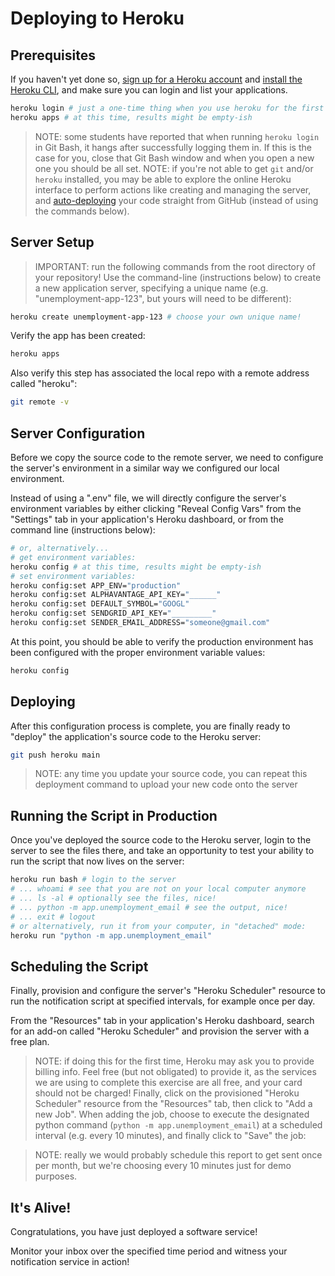 # Deploying to Heroku

## Prerequisites

If you haven't yet done so, [sign up for a Heroku account](https://github.com/prof-rossetti/intro-to-python/blob/master/notes/clis/heroku.md#prerequisites) and [install the Heroku CLI](https://github.com/prof-rossetti/intro-to-python/blob/master/notes/clis/heroku.md#installation), and make sure you can login and list your applications.

```sh
heroku login # just a one-time thing when you use heroku for the first time
heroku apps # at this time, results might be empty-ish
```

> NOTE: some students have reported that when running `heroku login` in Git Bash, it hangs after successfully logging them in. If this is the case for you, close that Git Bash window and when you open a new one you should be all set.
> NOTE: if you're not able to get `git` and/or `heroku` installed, you may be able to explore the online Heroku interface to perform actions like creating and managing the server, and [auto-deploying](https://devcenter.heroku.com/articles/github-integration#automatic-deploys) your code straight from GitHub (instead of using the commands below).

## Server Setup

> IMPORTANT: run the following commands from the root directory of your repository!
Use the command-line (instructions below) to create a new application server, specifying a unique name (e.g. "unemployment-app-123", but yours will need to be different):

```sh
heroku create unemployment-app-123 # choose your own unique name!
```

Verify the app has been created:

```sh
heroku apps
```

Also verify this step has associated the local repo with a remote address called "heroku":

```sh
git remote -v
```

## Server Configuration

Before we copy the source code to the remote server, we need to configure the server's environment in a similar way we configured our local environment.

Instead of using a ".env" file, we will directly configure the server's environment variables by either clicking "Reveal Config Vars" from the "Settings" tab in your application's Heroku dashboard, or from the command line (instructions below):

```sh
# or, alternatively...
# get environment variables:
heroku config # at this time, results might be empty-ish
# set environment variables:
heroku config:set APP_ENV="production"
heroku config:set ALPHAVANTAGE_API_KEY="______"
heroku config:set DEFAULT_SYMBOL="GOOGL"
heroku config:set SENDGRID_API_KEY="_________"
heroku config:set SENDER_EMAIL_ADDRESS="someone@gmail.com"
```

At this point, you should be able to verify the production environment has been configured with the proper environment variable values:

```sh
heroku config
```

## Deploying

After this configuration process is complete, you are finally ready to "deploy" the application's source code to the Heroku server:

```sh
git push heroku main
```

> NOTE: any time you update your source code, you can repeat this deployment command to upload your new code onto the server
## Running the Script in Production

Once you've deployed the source code to the Heroku server, login to the server to see the files there, and take an opportunity to test your ability to run the script that now lives on the server:

```sh
heroku run bash # login to the server
# ... whoami # see that you are not on your local computer anymore
# ... ls -al # optionally see the files, nice!
# ... python -m app.unemployment_email # see the output, nice!
# ... exit # logout
# or alternatively, run it from your computer, in "detached" mode:
heroku run "python -m app.unemployment_email"
```

## Scheduling the Script

Finally, provision and configure the server's "Heroku Scheduler" resource to run the notification script at specified intervals, for example once per day.

From the "Resources" tab in your application's Heroku dashboard, search for an add-on called "Heroku Scheduler" and provision the server with a free plan.

> NOTE: if doing this for the first time, Heroku may ask you to provide billing info. Feel free (but not obligated) to provide it, as the services we are using to complete this exercise are all free, and your card should not be charged!
Finally, click on the provisioned "Heroku Scheduler" resource from the "Resources" tab, then click to "Add a new Job". When adding the job, choose to execute the designated python command (`python -m app.unemployment_email`) at a scheduled interval (e.g. every 10 minutes), and finally click to "Save" the job:

> NOTE: really we would probably schedule this report to get sent once per month, but we're choosing every 10 minutes just for demo purposes.
## It's Alive!

Congratulations, you have just deployed a software service!

Monitor your inbox over the specified time period and witness your notification service in action!